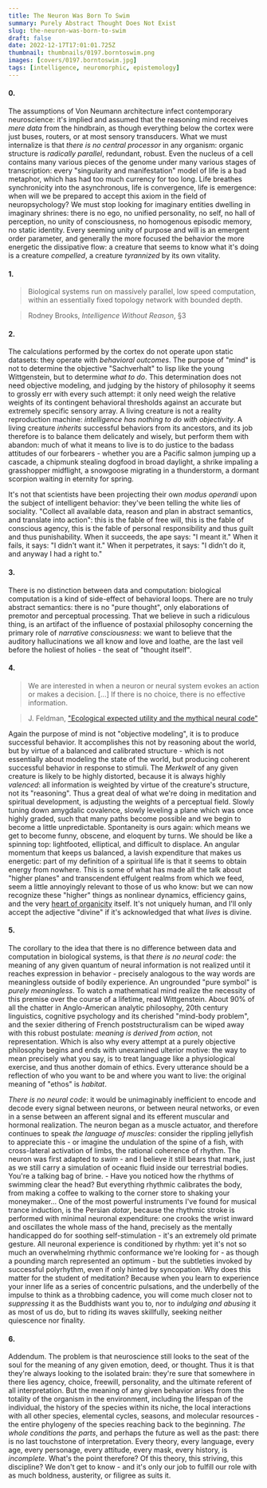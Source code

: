 ```yaml
---
title: The Neuron Was Born To Swim
summary: Purely Abstract Thought Does Not Exist
slug: the-neuron-was-born-to-swim
draft: false
date: 2022-12-17T17:01:01.725Z
thumbnail: thumbnails/0197.borntoswim.png
images: [covers/0197.borntoswim.jpg]
tags: [intelligence, neuromorphic, epistemology]
---
```


#### 0.

The assumptions of Von Neumann architecture infect contemporary neuroscience: it's implied and assumed that the reasoning mind receives *mere data* from the hindbrain, as though everything below the cortex were just buses, routers, or at most sensory transducers. What we must internalize is that *there is no central processor* in any organism: organic structure is *radically parallel*, redundant, robust. Even the nucleus of a cell contains many various pieces of the genome under many various stages of transcription: every "singularity and manifestation" model of life is a bad metaphor, which has had too much currency for too long. Life breathes synchronicity into the asynchronous, life is convergence, life is emergence: when will we be prepared to accept this axiom in the field of neuropsychology? We must stop looking for imaginary entities dwelling in imaginary shrines: there is no ego, no unified personality, no self, no hall of perception, no unity of consciousness, no homogenous episodic memory, no static identity. Every seeming unity of purpose and will is an emergent order parameter, and generally the more focused the behavior the more energetic the dissipative flow: a creature that seems to know what it's doing is a creature *compelled*, a creature *tyrannized* by its own vitality.

#### 1.

> Biological systems run on massively parallel, low speed computation, within an essentially fixed topology network with bounded depth.

> Rodney Brooks, *Intelligence Without Reason*, §3

#### 2.

The calculations performed by the cortex do not operate upon static datasets: they operate with *behavioral outcomes*. The purpose of "mind" is not to determine the objective "Sachverhalt" to lisp like the young Wittgenstein, but to determine *what to do*. This determination does not need objective modeling, and judging by the history of philosophy it seems to grossly err with every such attempt: it only need weigh the relative weights of its contingent behavioral thresholds against an accurate but extremely specific sensory array. A living creature is not a reality reproduction machine: *intelligence has nothing to do with objectivity*. A living creature *inherits* successful behaviors from its ancestors, and its job therefore is to balance them delicately and wisely, but perform them with abandon: much of what it means to live is to do justice to the badass attitudes of our forbearers - whether you are a Pacific salmon jumping up a cascade, a chipmunk stealing dogfood in broad daylight, a shrike impaling a grasshopper midflight, a snowgoose migrating in a thunderstorm, a dormant scorpion waiting in eternity for spring.

It's not that scientists have been projecting their own *modus operandi* upon the subject of intelligent behavior: they've been telling the white lies of sociality. "Collect all available data, reason and plan in abstract semantics, and translate into action": this is the fable of free will, this is the fable of conscious agency, this is the fable of personal responsibility and thus guilt and thus punishability. When it succeeds, the ape says: "I meant it." When it fails, it says: "I didn't want it." When it perpetrates, it says: "I didn't do it, and anyway I had a right to."

#### 3.

There is no distinction between data and computation: biological computation is a kind of side-effect of behavioral loops. There are no truly abstract semantics: there is no "pure thought", only elaborations of premotor and perceptual processing. That we believe in such a ridiculous thing, is an artifact of the influence of postaxial philosophy concerning the primary role of *narrative consciousness*: we want to believe that the auditory hallucinations we all know and love and loathe, are the last veil before the holiest of holies - the seat of "thought itself".

#### 4.

> We are interested in when a neuron or neural system evokes an action or makes a decision. [...] If there is no choice, there is no effective information.

> J. Feldman, ["Ecological expected utility and the mythical neural code"][feldman]

Again the purpose of mind is not "objective modeling", it is to produce successful behavior. It accomplishes this not by reasoning about the world, but by virtue of a balanced and calibrated structure - which is not essentially about modeling the state of the world, but producing coherent successful behavior in response to stimuli. The *Merkwelt* of any given creature is likely to be highly distorted, because it is always highly *valenced*: all information is weighted by virtue of the creature's structure, not its "reasoning". Thus a great deal of what we're doing in meditation and spiritual development, is adjusting the weights of a perceptual field. Slowly tuning down amygdalic covalence, slowly leveling a plane which was once highly graded, such that many paths become possible and we begin to become a little unpredictable. Spontaneity is ours again: which means we get to become funny, obscene, and eloquent by turns. We should be like a spinning top: lightfooted, elliptical, and difficult to displace. An angular momentum that keeps us balanced, a lavish expenditure that makes us energetic: part of my definition of a spiritual life is that it seems to obtain energy from nowhere. This is some of what has made all the talk about "higher planes" and transcendent effulgent realms from which we feed, seem a little annoyingly relevant to those of us who know: but we can now recognize these "higher" things as nonlinear dynamics, efficiency gains, and the very [heart of organicity][emergence] itself. It's not uniquely human, and I'll only accept the adjective "divine" if it's acknowledged that what *lives* is divine.

#### 5.

The corollary to the idea that there is no difference between data and computation in biological systems, is that *there is no neural code*: the meaning of any given quantum of neural information is not realized until it reaches expression in behavior - precisely analogous to the way words are meaningless outside of bodily experience. An ungrounded "pure symbol" is *purely meaningless*. To watch a mathematical mind realize the necessity of this premise over the course of a lifetime, read Wittgenstein. About 90% of all the chatter in Anglo-American analytic philosophy, 20th century linguistics, cognitive psychology and its cherished "mind-body problem", and the sexier dithering of French poststructuralism can be wiped away with this robust postulate: *meaning is derived from action*, not representation. Which is also why every attempt at a purely objective philosophy begins and ends with unexamined ulterior motive: the way to mean precisely what you say, is to treat language like a physiological exercise, and thus another domain of ethics. Every utterance should be a reflection of who you want to be and where you want to live: the original meaning of "ethos" is *habitat*.

*There is no neural code*: it would be unimaginably inefficient to encode and decode every signal between neurons, or between neural networks, or even in a sense between an afferent signal and its efferent muscular and hormonal realization. The neuron began as a muscle actuator, and therefore continues to speak *the language of muscles*: consider the rippling jellyfish to appreciate this - or imagine the undulation of the spine of a fish, with cross-lateral activation of limbs, the rational coherence of rhythm. The neuron was first adapted to *swim* - and I believe it still bears that mark, just as we still carry a simulation of oceanic fluid inside our terrestrial bodies. You're a talking bag of brine. - Have you noticed how the rhythms of swimming clear the head? But everything rhythmic calibrates the body, from making a coffee to walking to the corner store to shaking your moneymaker... One of the most powerful instruments I've found for musical trance induction, is the Persian *dotar*, because the rhythmic stroke is performed with minimal neuronal expenditure: one crooks the wrist inward and oscillates the whole mass of the hand, precisely as the mentally handicapped do for soothing self-stimulation - it's an extremely old primate gesture. All neuronal experience is conditioned by rhythm: yet it's not so much an overwhelming rhythmic conformance we're looking for - as though a pounding march represented an optimum - but the subtleties invoked by successful polyrhythm, even if only hinted by syncopation. Why does this matter for the student of meditation? Because when you learn to experience your inner life as a series of concentric pulsations, and the underbelly of the impulse to think as a throbbing cadence, you will come much closer not to *suppressing* it as the Buddhists want you to, nor to *indulging and abusing* it as most of us do, but to riding its waves skillfully, seeking neither quiescence nor finality.

#### 6.

Addendum. The problem is that neuroscience still looks to the seat of the soul for the meaning of any given emotion, deed, or thought. Thus it is that they're always looking to the isolated brain: they're sure that somewhere in there lies agency, choice, freewill, personality, and the ultimate referent of all interpretation. But the meaning of any given behavior arises from the totality of the organism in the environment, including the lifespan of the individual, the history of the species within its niche, the local interactions with all other species, elemental cycles, seasons, and molecular resources - the entire phylogeny of the species reaching back to the beginning. *The whole conditions the parts*, and perhaps the future as well as the past: there is no last touchstone of interpretation. Every theory, every language, every age, every personage, every attitude, every mask, every history, is *incomplete*. What's the point therefore? Of this theory, this striving, this discipline? We don't get to know - and it's only our job to fulfill our role with as much boldness, austerity, or filigree as suits it.

[emergence]: /posts/neuroplastic-apperceptive-consciousness

[feldman]: https://doi.org/10.1007%2Fs11571-009-9090-4
